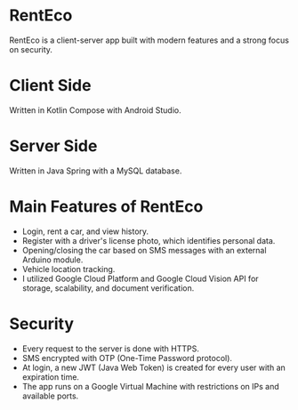# RentEco
RentEco is a client-server app built with modern features and a strong focus on security.

# Client Side
Written in Kotlin Compose with Android Studio.
# Server Side
Written in Java Spring with a MySQL database.
# Main Features of RentEco
- Login, rent a car, and view history.
- Register with a driver's license photo, which identifies personal data.
- Opening/closing the car based on SMS messages with an external Arduino module.
- Vehicle location tracking.
- I utilized Google Cloud Platform and Google Cloud Vision API for storage, scalability, and document verification.
# Security
- Every request to the server is done with HTTPS.
- SMS encrypted with OTP (One-Time Password protocol).
- At login, a new JWT (Java Web Token) is created for every user with an expiration time.
- The app runs on a Google Virtual Machine with restrictions on IPs and available ports.
